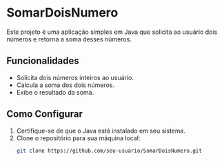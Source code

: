 # SomarDoisNumero

Este projeto é uma aplicação simples em Java que solicita ao usuário dois números e retorna a soma desses números.

## Funcionalidades

- Solicita dois números inteiros ao usuário.
- Calcula a soma dos dois números.
- Exibe o resultado da soma.

## Como Configurar

1. Certifique-se de que o Java está instalado em seu sistema.
2. Clone o repositório para sua máquina local:
   ```bash
   git clone https://github.com/seu-usuario/SomarDoisNumero.git
